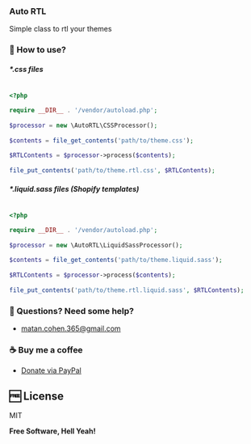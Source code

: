 
### Auto RTL

Simple class to rtl your themes

### 🍕 How to use?

##### *.css files

```php

<?php

require __DIR__ . '/vendor/autoload.php';  
  
$processor = new \AutoRTL\CSSProcessor();  
  
$contents = file_get_contents('path/to/theme.css');  
  
$RTLContents = $processor->process($contents);  
  
file_put_contents('path/to/theme.rtl.css', $RTLContents);

```
  
##### *.liquid.sass files (Shopify templates)

```php

<?php

require __DIR__ . '/vendor/autoload.php';  
  
$processor = new \AutoRTL\LiquidSassProcessor();  
  
$contents = file_get_contents('path/to/theme.liquid.sass');  
  
$RTLContents = $processor->process($contents);  
  
file_put_contents('path/to/theme.rtl.liquid.sass', $RTLContents); 

```

### 🙋️ Questions? Need some help? 
 - matan.cohen.365@gmail.com

### ☕  Buy me a coffee 

 - [Donate via PayPal](https://bit.ly/3171pMx)
 
🆓 License
----

MIT

**Free Software, Hell Yeah!**
